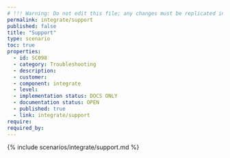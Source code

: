 ```yaml
---
# !!! Warning: Do not edit this file; any changes must be replicated in Excel !!!
permalink: integrate/support
published: false
title: "Support"
type: scenario
toc: true
properties:
  - id: SC098
  - category: Troubleshooting
  - description:
  - customer:
  - component: integrate
  - level:
  - implementation status: DOCS ONLY
  - documentation status: OPEN
  - published: true
  - link: integrate/support
require:
required_by:
---
```


{% include scenarios/integrate/support.md %}
